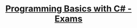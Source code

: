 # <p align="center"><a href="https://softuni.bg/trainings/resources/officedocument/51150/first-steps-in-coding-exercises-programming-basics-with-c-sharp-july-2020/3038"> Programming Basics with C# - Exams <a/><p>
